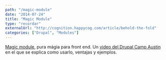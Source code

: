 ```yaml
---
path: "/magic-module"
date: "2014-07-24"
title: "Magic Module"
type: "recordar"
externalUrl: "http://cognition.happycog.com/article/behold-the-fold"
categories: ["Drupal", "Modules"]
---
```


[Magic module](https://www.drupal.org/project/magic), pura mágia para front end. Un [video del Drupal Camp Austin](https://youtu.be/AsGd8qNuZS8) en el que se explica como usarlo, ventajas y ejemplos.

